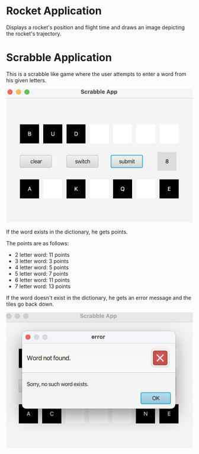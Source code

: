 # Rocket Application
Displays a rocket's position and flight time and draws an image depicting the rocket's trajectory.
# Scrabble Application
This is a scrabble like game where the user attempts to enter a word from his given letters.

![Scrabble Application](screenshots/main.png)

If the word exists in the dictionary, he gets points.

The points are as follows:
* 2 letter word:  11 points
* 3 letter word:  3 points
* 4 letter word:  5 points
* 5 letter word:  7 points
* 6 letter word:  11 points
* 7 letter word:  13 points

If the word doesn't exist in the dictionary, he gets an error message and the tiles go back down.


![Scrabble Application](screenshots/error.png)
